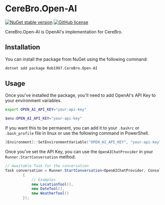 # CereBro.Open-AI

[![NuGet stable version](https://img.shields.io/nuget/v/Rob1997.CereBro.Open-AI)](https://www.nuget.org/packages/Rob1997.CereBro.Open-AI)
[![GitHub license](https://img.shields.io/github/license/rob1997/TrackGenerator)](https://opensource.org/licenses/MIT)

CereBro.Open-AI is OpenAI's implementation for CereBro.

## Installation

You can install the package from NuGet using the following command:

```bash
dotnet add package Rob1997.CereBro.Open-AI
```

## Usage

Once you've installed the package, you'll need to add OpenAI's API Key to your environment variables.

```bash
export OPEN_AI_API_KEY="your-api-key"
```

```powershell
$env:OPEN_AI_API_KEY="your-api-key"
```

If you want this to be permanent, you can add it to your `.bashrc` or `.bash_profile` file in linux or use the following command in PowerShell.

```powershell
[Environment]::SetEnvironmentVariable("OPEN_AI_API_KEY", "your-api-key", "User")
```

Once you've set the API Key, you can use the `OpenAIChatProvider` in your `Runner.StartConversation` method.

```csharp
// Awaitable Task for the conversation
Task conversation = Runner.StartConversation<OpenAIChatProvider, ConsoleChatDispatcher>(new ITool[]
        {
            // Examples
            new LocationTool(),
            new DateTool(),
            new WeatherTool()
        });
```